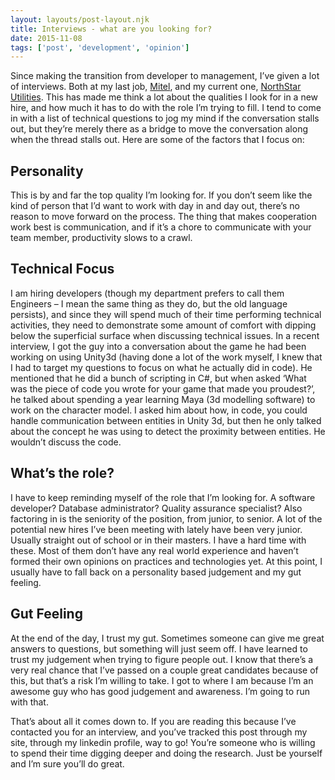 ```yaml
---
layout: layouts/post-layout.njk 
title: Interviews - what are you looking for?
date: 2015-11-08
tags: ['post', 'development', 'opinion']
---
```

Since making the transition from developer to management, I’ve given a lot of interviews.  Both at my last job, [Mitel](https://www.mitel.com/), and my current one, [NorthStar Utilities](https://www.northstarutilities.com/).  This has made me think a lot about the qualities I look for in a new hire, and how much it has to do with the role I’m trying to fill.  <!-- Excerpt Start -->I tend to come in with a list of technical questions to jog my mind if the conversation stalls out, but they’re merely there as a bridge to move the conversation along when the thread stalls out<!-- Excerpt End -->.  Here are some of the factors that I focus on:

## Personality
This is by and far the top quality I’m looking for.  If you don’t seem like the kind of person that I’d want to work with day in and day out, there’s no reason to move forward on the process.  The thing that makes cooperation work best is communication, and if it’s a chore to communicate with your team member, productivity slows to a crawl.

## Technical Focus
I am hiring developers (though my department prefers to call them Engineers – I mean the same thing as they do, but the old language persists), and since they will spend much of their time performing technical activities, they need to demonstrate some amount of comfort with dipping below the superficial surface when discussing technical issues.  In a recent interview, I got the guy into a conversation about the game he had been working on using Unity3d (having done a lot of the work myself, I knew that I had to target my questions to focus on what he actually did in code).  He mentioned that he did a bunch of scripting in C#, but when asked ‘What was the piece of code you wrote for your game that made you proudest?’, he talked about spending a year learning Maya (3d modelling software) to work on the character model.  I asked him about how, in code, you could handle communication between entities in Unity 3d, but then he only talked about the concept he was using to detect the proximity between entities.  He wouldn’t discuss the code.

## What’s the role?
I have to keep reminding myself of the role that I’m looking for.  A software developer?  Database administrator?  Quality assurance specialist?  Also factoring in is the seniority of the position, from junior, to senior.  A lot of the potential new hires I’ve been meeting with lately have been very junior.  Usually straight out of school or in their masters.  I have a hard time with these.  Most of them don’t have any real world experience and haven’t formed their own opinions on practices and technologies yet.  At this point, I usually have to fall back on a personality based judgement and my gut feeling.

## Gut Feeling
At the end of the day, I trust my gut.  Sometimes someone can give me great answers to questions, but something will just seem off.  I have learned to trust my judgement when trying to figure people out.  I know that there’s a very real chance that I’ve passed on a couple great candidates because of this, but that’s a risk I’m willing to take.  I got to where I am because I’m an awesome guy who has good judgement and awareness.  I’m going to run with that.

That’s about all it comes down to.  If you are reading this because I’ve contacted you for an interview, and you’ve tracked this post through my site, through my linkedin profile, way to go!  You’re someone who is willing to spend their time digging deeper and doing the research.  Just be yourself and I’m sure you’ll do great.